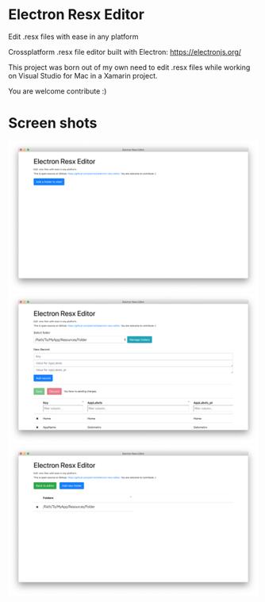 # Electron Resx Editor

Edit .resx files with ease in any platform

Crossplatform .resx file editor built with Electron: https://electronjs.org/

This project was born out of my own need to edit .resx files while working on Visual Studio for Mac in a Xamarin project.

You are welcome contribute :)

# Screen shots

![](https://github.com/ptornich/electron-resx-editor/blob/master/img/ss1.png)
![](https://github.com/ptornich/electron-resx-editor/blob/master/img/ss2.png)
![](https://github.com/ptornich/electron-resx-editor/blob/master/img/ss3.png)